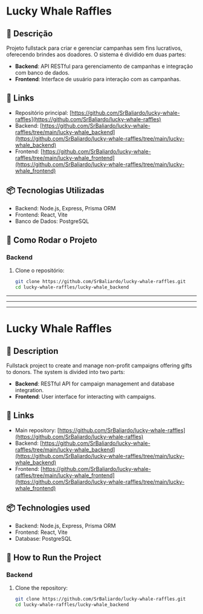 # Lucky Whale Raffles

## 🎯 Descrição

Projeto fullstack para criar e gerenciar campanhas sem fins lucrativos, oferecendo brindes aos doadores. O sistema é dividido em duas partes:

- **Backend**: API RESTful para gerenciamento de campanhas e integração com banco de dados.
- **Frontend**: Interface de usuário para interação com as campanhas.

## 🔗 Links

- Repositório principal: [https://github.com/SrBaliardo/lucky-whale-raffles](https://github.com/SrBaliardo/lucky-whale-raffles)
- Backend: [https://github.com/SrBaliardo/lucky-whale-raffles/tree/main/lucky-whale_backend](https://github.com/SrBaliardo/lucky-whale-raffles/tree/main/lucky-whale_backend)
- Frontend: [https://github.com/SrBaliardo/lucky-whale-raffles/tree/main/lucky-whale_frontend](https://github.com/SrBaliardo/lucky-whale-raffles/tree/main/lucky-whale_frontend)

## 📦 Tecnologias Utilizadas

- Backend: Node.js, Express, Prisma ORM
- Frontend: React, Vite
- Banco de Dados: PostgreSQL

## 🚀 Como Rodar o Projeto

### Backend

1. Clone o repositório:

   ```bash
   git clone https://github.com/SrBaliardo/lucky-whale-raffles.git
   cd lucky-whale-raffles/lucky-whale_backend

___________
--- --- ---
___________

# Lucky Whale Raffles

## 🎯 Description

Fullstack project to create and manage non-profit campaigns offering gifts to donors. The system is divided into two parts:

- **Backend**: RESTful API for campaign management and database integration.
- **Frontend**: User interface for interacting with campaigns.

## 🔗 Links

- Main repository: [https://github.com/SrBaliardo/lucky-whale-raffles](https://github.com/SrBaliardo/lucky-whale-raffles)
- Backend: [https://github.com/SrBaliardo/lucky-whale-raffles/tree/main/lucky-whale_backend](https://github.com/SrBaliardo/lucky-whale-raffles/tree/main/lucky-whale_backend)
- Frontend: [https://github.com/SrBaliardo/lucky-whale-raffles/tree/main/lucky-whale_frontend](https://github.com/SrBaliardo/lucky-whale-raffles/tree/main/lucky-whale_frontend)

## 📦 Technologies used

- Backend: Node.js, Express, Prisma ORM
- Frontend: React, Vite
- Database: PostgreSQL

## 🚀 How to Run the Project

### Backend

1. Clone the repository:

   ```bash
   git clone https://github.com/SrBaliardo/lucky-whale-raffles.git
   cd lucky-whale-raffles/lucky-whale_backend
